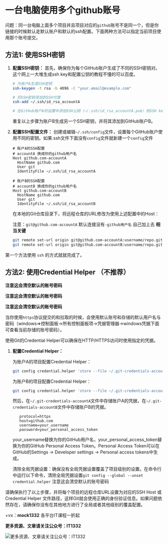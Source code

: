 
# 一台电脑使用多个github账号

问题：同一台电脑上面多个项目并且项目对应的`github`账号不是同一个，但是你链接的时候默认走默认账户和默认的ssh配置。下面两种方法可以指定当前项目使用那个账号提交。

## 方法1: 使用SSH密钥

1. **配置SSH密钥：** 首先，确保你为每个GitHub账户生成了不同的SSH密钥对。这个网上一大堆生成ssh key和配置公钥的教程不懂的可以百度。

   ```bash
   # 为账户A生成SSH密钥
   ssh-keygen -t rsa -b 4096 -C "your.email@example.com"

   # 将SSH密钥添加到SSH代理
   ssh-add ~/.ssh/id_rsa_accountA

   # 在GitHub账户A的设置中添加SSH公钥（~/.ssh/id_rsa_accountA.pub）到SSH keys
   ```

   重复以上步骤为账户B生成另一个SSH密钥，并将其添加到GitHub账户B。

2. **配置SSH配置文件：** 创建或编辑`~/.ssh/config`文件，设置每个GitHub账户使用不同的密钥。如果.ssh文件下面没有`config`文件就新建一个`config`文件

   ```plaintext
   # 账户A的SSH配置
   # accountA 换成你的github用户名
   Host github.com-accountA
     HostName github.com
     User git
     IdentityFile ~/.ssh/id_rsa_accountA

   # 账户B的SSH配置
   # accountB 换成你的github用户名
   Host github.com-accountB
     HostName github.com
     User git
     IdentityFile ~/.ssh/id_rsa_accountB
   ```

   在本地的Git仓库目录下，将远程仓库的URL修改为使用上述配置中的Host：
   
   注意：`git@github.com-accountA` 默认连接没有`-github用户名` 自己加上去 **相当关键**

   ```bash
   git remote set-url origin git@github.com-accountA:username/repo.git # 对于账户A的项目
   git remote set-url origin git@github.com-accountB:username/repo.git # 对于账户B的项目
   ```

第一个方法使用 `ssh` 的方式就就完成了。

## 方法2: 使用Credential Helper （不推荐）

**注意这会清空默认的账号密码**

**注意这会清空默认的账号密码**

**注意这会清空默认的账号密码**

当你使用`https`协议提交的和拉取的时候，会使用默认账号和存储的默认用户名与密码（windows=>控制面板->所有控制面板项->凭据管理器->windows凭据下面可查看当前存储的账号密码）。

使用Git的Credential Helper可以确保在HTTP/HTTPS访问时使用指定的凭据。

1. **配置Credential Helper：**

   为账户A的项目配置Credential Helper：

   ```bash
   git config credential.helper 'store --file ~/.git-credentials-accountA'
   ```

   为账户B的项目配置Credential Helper：

   ```bash
   git config credential.helper 'store --file ~/.git-credentials-accountB'
   ```

   然后，在`~/.git-credentials-accountA`文件中存储账户A的凭据，在`~/.git-credentials-accountB`文件中存储账户B的凭据。

   ```plaintext
      protocol=https
      host=github.com
      username=your_username
      password=your_personal_access_token
   ```
   your_username替换为你的GitHub用户名，your_personal_access_token替换为你的GitHub Personal Access Token。Personal Access Token可以在GitHub的Settings -> Developer settings -> Personal access tokens中生成。


   清除全局凭据设置：确保没有全局凭据设置覆盖了项目级别的设置。在命令行中运行以下命令，清除全局凭据设置`git config --global --unset credential.helper` 注意这会清空默认的账号密码


请确保执行了以上步骤，并将每个项目的远程仓库URL设置为对应的SSH Host 或 Credential Helper 文件路径，这样Git就会使用正确的身份验证信息。如果问题依然存在，请确保你没有在其他地方进行了全局或者其他级别的覆盖配置。


+vx：**mock1332** 各平台IT课程一折起

**更多资源、文章请关注公众号：IT1332**

![更多资源、文章请关注公众号：IT1332](https://cdn.jsdelivr.net/gh/it1332/mediaArticleImages@main/wx-gzh/it1332_wx-login_b.png)